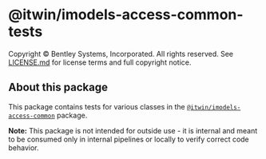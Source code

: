 # @itwin/imodels-access-common-tests

Copyright © Bentley Systems, Incorporated. All rights reserved. See [LICENSE.md](./LICENSE.md) for license terms and full copyright notice.

## About this package

This package contains tests for various classes in the [`@itwin/imodels-access-common`](../../itwin-platform-access/imodels-access-common/README.md) package.

**Note:** This package is not intended for outside use - it is internal and meant to be consumed only in internal pipelines or locally to verify correct code behavior.
